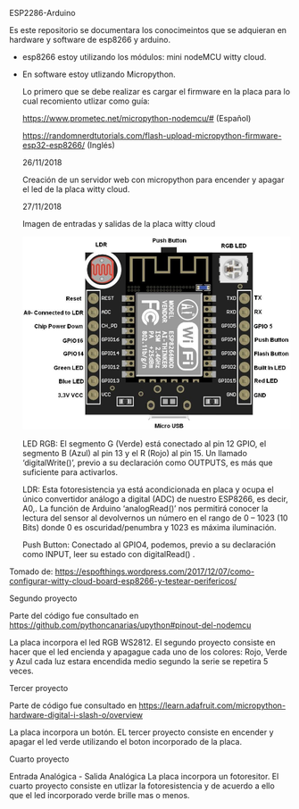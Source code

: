 ESP2286-Arduino

Es este repositorio se documentara los conocimeintos que se adquieran en hardware y software de esp8266 y arduino.

- esp8266 estoy utilizando los módulos: mini nodeMCU witty cloud.

- En software estoy utlizando Micropython. 

  Lo primero que se debe realizar es cargar el firmware en la placa para lo cual recomiento utlizar como guía:
  
  https://www.prometec.net/micropython-nodemcu/# (Español)
  
  https://randomnerdtutorials.com/flash-upload-micropython-firmware-esp32-esp8266/ (Inglés)
  
  26/11/2018
  
  Creación de un servidor web con micropython para encender y apagar el led de la placa witty cloud.
  
  27/11/2018
  
  Imagen de entradas y salidas de la placa witty cloud
  
  ![Screenshot](witty-cloud.jpg) 
  
  

    LED RGB: El segmento G (Verde) está conectado al pin 12 GPIO, el segmento B (Azul) al pin 13 y el R (Rojo) al pin 15. Un llamado ‘digitalWrite()’, previo a su declaración como OUTPUTS, es más que suficiente para activarlos.

    LDR: Esta fotoresistencia ya está acondicionada en placa y ocupa el único convertidor análogo a digital (ADC) de nuestro ESP8266, es decir, A0,. La función de Arduino ‘analogRead()’ nos permitirá conocer la lectura del sensor al devolvernos un número en el rango de 0 – 1023 (10 Bits) donde 0 es oscuridad/penumbra y 1023 es máxima iluminación.

    Push Button: Conectado al GPIO4, podemos, previo a su declaración como INPUT, leer su estado con digitalRead() .

Tomado de: https://espofthings.wordpress.com/2017/12/07/como-configurar-witty-cloud-board-esp8266-y-testear-perifericos/

Segundo proyecto

Parte del código fue consultado en https://github.com/pythoncanarias/upython#pinout-del-nodemcu

La placa incorpora el led RGB WS2812. El segundo proyecto consiste en hacer que el led encienda y apagague cada uno de los colores: Rojo, Verde y Azul cada luz estara encendida medio segundo la serie se repetira 5 veces. 

Tercer proyecto

Parte de código fue consultado en https://learn.adafruit.com/micropython-hardware-digital-i-slash-o/overview

La placa incorpora un botón. EL tercer proyecto consiste en encender y apagar el led verde utilizando el boton incorporado de la placa.

Cuarto proyecto

Entrada Analógica - Salida Analógica
La placa incorpora un fotoresitor. El cuarto proyecto consiste en utlizar la fotoresistencia y de acuerdo a ello que el led incorporado verde brille mas o menos.
